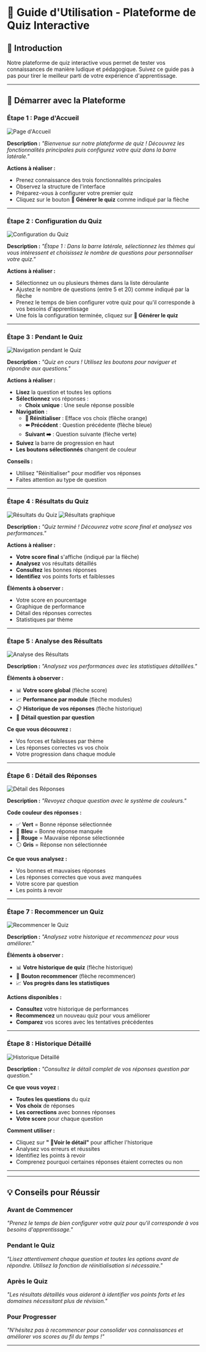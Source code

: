# 🎯 Guide d'Utilisation - Plateforme de Quiz Interactive

## 📖 Introduction

Notre plateforme de quiz interactive vous permet de tester vos connaissances de manière ludique et pédagogique. Suivez ce guide pas à pas pour tirer le meilleur parti de votre expérience d'apprentissage.

---

## 🚀 Démarrer avec la Plateforme

### Étape 1 : Page d'Accueil
![Page d'Accueil](./images/etape1.jpg)

**Description :** 
*"Bienvenue sur notre plateforme de quiz ! Découvrez les fonctionnalités principales puis configurez votre quiz dans la barre latérale."*

**Actions à réaliser :**
- Prenez connaissance des trois fonctionnalités principales
- Observez la structure de l'interface  
- Préparez-vous à configurer votre premier quiz
- Cliquez sur le bouton **🚀 Générer le quiz** comme indiqué par la flèche

---

### Étape 2 : Configuration du Quiz
![Configuration du Quiz](./images/etape2.jpg)

**Description :** 
*"Étape 1 : Dans la barre latérale, sélectionnez les thèmes qui vous intéressent et choisissez le nombre de questions pour personnaliser votre quiz."*

**Actions à réaliser :**
- Sélectionnez un ou plusieurs thèmes dans la liste déroulante
- Ajustez le nombre de questions (entre 5 et 20) comme indiqué par la flèche
- Prenez le temps de bien configurer votre quiz pour qu'il corresponde à vos besoins d'apprentissage
- Une fois la configuration terminée, cliquez sur **🚀 Générer le quiz**
---




### Étape 3 : Pendant le Quiz
![Navigation pendant le Quiz](./images/etape3.jpg)

**Description :** 
*"Quiz en cours ! Utilisez les boutons pour naviguer et répondre aux questions."*

**Actions à réaliser :**
- **Lisez** la question et toutes les options
- **Sélectionnez** vos réponses :
  -  **Choix unique** : Une seule réponse possible
- **Navigation** :
  - **🔄 Réinitialiser** : Efface vos choix (flèche orange)
  - **⬅️ Précédent** : Question précédente (flèche bleue)  
  - **Suivant ➡️** : Question suivante (flèche verte)
- **Suivez** la barre de progression en haut
- **Les boutons sélectionnés** changent de couleur

**Conseils :**
- Utilisez "Réinitialiser" pour modifier vos réponses
- Faites attention au type de question
---




### Étape 4 : Résultats du Quiz
![Résultats du Quiz](./images/etape4.jpg)
![Résultats graphique](./images/etape5.jpg)


**Description :** 
*"Quiz terminé ! Découvrez votre score final et analysez vos performances."*

**Actions à réaliser :**
- **Votre score final** s'affiche (indiqué par la flèche)
- **Analysez** vos résultats détaillés
- **Consultez** les bonnes réponses
- **Identifiez** vos points forts et faiblesses

**Éléments à observer :**
-  Votre score en pourcentage
-  Graphique de performance
- Détail des réponses correctes
-  Statistiques par thème

---

### Étape 5 : Analyse des Résultats
![Analyse des Résultats](./images/etape6.jpg)

**Description :** 
*"Analysez vos performances avec les statistiques détaillées."*

**Éléments à observer :**
- 📊 **Votre score global** (flèche score)
- 📈 **Performance par module** (flèche modules)
- 📋 **Historique de vos réponses** (flèche historique)
- 🎯 **Détail question par question**

**Ce que vous découvrez :**
- Vos forces et faiblesses par thème
- Les réponses correctes vs vos choix
- Votre progression dans chaque module

---

### Étape 6 : Détail des Réponses
![Détail des Réponses](./images/etape7.jpg)

**Description :** 
*"Revoyez chaque question avec le système de couleurs."*

**Code couleur des réponses :**
- ✅ **Vert** = Bonne réponse sélectionnée
- 🔵 **Bleu** = Bonne réponse manquée  
- 🔴 **Rouge** = Mauvaise réponse sélectionnée
- ⚪ **Gris** = Réponse non sélectionnée

**Ce que vous analysez :**
- Vos bonnes et mauvaises réponses
- Les réponses correctes que vous avez manquées
- Votre score par question
- Les points à revoir
---

### Étape 7 : Recommencer un Quiz
![Recommencer le Quiz](./images/etape8.jpg)

**Description :** 
*"Analysez votre historique et recommencez pour vous améliorer."*

**Éléments à observer :**
- 📊 **Votre historique de quiz** (flèche historique)
- 🔄 **Bouton recommencer** (flèche recommencer)
- 📈 **Vos progrès dans les statistiques**

**Actions disponibles :**
- **Consultez** votre historique de performances
- **Recommencez** un nouveau quiz pour vous améliorer
- **Comparez** vos scores avec les tentatives précédentes
---

### Étape 8 : Historique Détaillé
![Historique Détaillé](./images/etape8.jpg)

**Description :** 
*"Consultez le détail complet de vos réponses question par question."*

**Ce que vous voyez :**
- **Toutes les questions** du quiz
- **Vos choix** de réponses
- **Les corrections** avec bonnes réponses
- **Votre score** pour chaque question

**Comment utiliser :**
- Cliquez sur **" 📖Voir le détail"** pour afficher l'historique
- Analysez vos erreurs et réussites
- Identifiez les points à revoir
- Comprenez pourquoi certaines réponses étaient correctes ou non
---


---

## 💡 Conseils pour Réussir

###  Avant de Commencer
*"Prenez le temps de bien configurer votre quiz pour qu'il corresponde à vos besoins d'apprentissage."*

###  Pendant le Quiz
*"Lisez attentivement chaque question et toutes les options avant de répondre. Utilisez la fonction de réinitialisation si nécessaire."*

###  Après le Quiz
*"Les résultats détaillés vous aideront à identifier vos points forts et les domaines nécessitant plus de révision."*

###  Pour Progresser
*"N'hésitez pas à recommencer pour consolider vos connaissances et améliorer vos scores au fil du temps !"*

---

